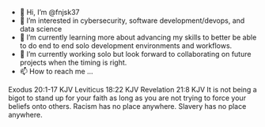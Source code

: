 - 👋 Hi, I’m @fnjsk37
- 👀 I’m interested in cybersecurity, software development/devops, and data science
- 🌱 I’m currently learning more about advancing my skills to better be able to do end to end solo development environments and workflows.
- 💞️ I’m currently working solo but look forward to collaborating on future projects when the timing is right.
- 📫 How to reach me ...

<!---
fnjsk37/fnjsk37 is a ✨ special ✨ repository because its `README.md` (this file) appears on your GitHub profile.
You can click the Preview link to take a look at your changes.
--->
Exodus 20:1-17 KJV
Leviticus 18:22 KJV
Revelation 21:8 KJV
It is not being a bigot to stand up for your faith as long as you are not trying to force your beliefs onto others.
Racism has no place anywhere.
Slavery has no place anywhere.
